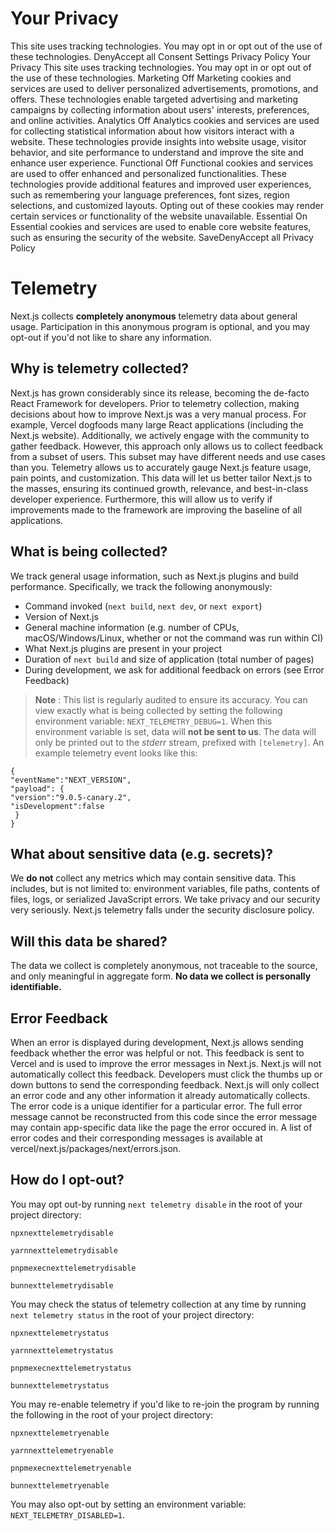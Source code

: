 # Your Privacy
This site uses tracking technologies. You may opt in or opt out of the use of these technologies.
DenyAccept all
Consent Settings
Privacy Policy
Your Privacy
This site uses tracking technologies. You may opt in or opt out of the use of these technologies.
Marketing
Off
Marketing cookies and services are used to deliver personalized advertisements, promotions, and offers. These technologies enable targeted advertising and marketing campaigns by collecting information about users' interests, preferences, and online activities. 
Analytics
Off
Analytics cookies and services are used for collecting statistical information about how visitors interact with a website. These technologies provide insights into website usage, visitor behavior, and site performance to understand and improve the site and enhance user experience.
Functional
Off
Functional cookies and services are used to offer enhanced and personalized functionalities. These technologies provide additional features and improved user experiences, such as remembering your language preferences, font sizes, region selections, and customized layouts. Opting out of these cookies may render certain services or functionality of the website unavailable.
Essential
On
Essential cookies and services are used to enable core website features, such as ensuring the security of the website. 
SaveDenyAccept all
Privacy Policy
# Telemetry
Next.js collects **completely anonymous** telemetry data about general usage. Participation in this anonymous program is optional, and you may opt-out if you'd not like to share any information.
## Why is telemetry collected?
Next.js has grown considerably since its release, becoming the de-facto React Framework for developers. Prior to telemetry collection, making decisions about how to improve Next.js was a very manual process.
For example, Vercel dogfoods many large React applications (including the Next.js website). Additionally, we actively engage with the community to gather feedback.
However, this approach only allows us to collect feedback from a subset of users. This subset may have different needs and use cases than you. Telemetry allows us to accurately gauge Next.js feature usage, pain points, and customization.
This data will let us better tailor Next.js to the masses, ensuring its continued growth, relevance, and best-in-class developer experience. Furthermore, this will allow us to verify if improvements made to the framework are improving the baseline of all applications.
## What is being collected?
We track general usage information, such as Next.js plugins and build performance. Specifically, we track the following anonymously:
  * Command invoked (`next build`, `next dev`, or `next export`)
  * Version of Next.js
  * General machine information (e.g. number of CPUs, macOS/Windows/Linux, whether or not the command was run within CI)
  * What Next.js plugins are present in your project
  * Duration of `next build` and size of application (total number of pages)
  * During development, we ask for additional feedback on errors (see Error Feedback)


> **Note** : This list is regularly audited to ensure its accuracy.
You can view exactly what is being collected by setting the following environment variable: `NEXT_TELEMETRY_DEBUG=1`.
When this environment variable is set, data will **not be sent to us**. The data will only be printed out to the _stderr_ stream, prefixed with `[telemetry]`.
An example telemetry event looks like this:
```
{
"eventName":"NEXT_VERSION",
"payload": {
"version":"9.0.5-canary.2",
"isDevelopment":false
 }
}
```

## What about sensitive data (e.g. secrets)?
We **do not** collect any metrics which may contain sensitive data.
This includes, but is not limited to: environment variables, file paths, contents of files, logs, or serialized JavaScript errors.
We take privacy and our security very seriously. Next.js telemetry falls under the security disclosure policy.
## Will this data be shared?
The data we collect is completely anonymous, not traceable to the source, and only meaningful in aggregate form.
**No data we collect is personally identifiable.**
## Error Feedback
When an error is displayed during development, Next.js allows sending feedback whether the error was helpful or not. This feedback is sent to Vercel and is used to improve the error messages in Next.js. Next.js will not automatically collect this feedback. Developers must click the thumbs up or down buttons to send the corresponding feedback.
Next.js will only collect an error code and any other information it already automatically collects. The error code is a unique identifier for a particular error. The full error message cannot be reconstructed from this code since the error message may contain app-specific data like the page the error occured in. A list of error codes and their corresponding messages is available at vercel/next.js/packages/next/errors.json.
## How do I opt-out?
You may opt out-by running `next telemetry disable` in the root of your project directory:
```
npxnexttelemetrydisable
```

```
yarnnexttelemetrydisable
```

```
pnpmexecnexttelemetrydisable
```

```
bunnexttelemetrydisable
```

You may check the status of telemetry collection at any time by running `next telemetry status` in the root of your project directory:
```
npxnexttelemetrystatus
```

```
yarnnexttelemetrystatus
```

```
pnpmexecnexttelemetrystatus
```

```
bunnexttelemetrystatus
```

You may re-enable telemetry if you'd like to re-join the program by running the following in the root of your project directory:
```
npxnexttelemetryenable
```

```
yarnnexttelemetryenable
```

```
pnpmexecnexttelemetryenable
```

```
bunnexttelemetryenable
```

You may also opt-out by setting an environment variable: `NEXT_TELEMETRY_DISABLED=1`.

